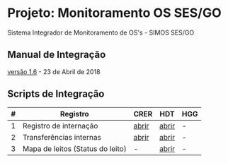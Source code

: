﻿# Projeto: Monitoramento OS SES/GO

Sistema Integrador de Monitoramento de OS's - SIMOS SES/GO

## Manual de Integração

[versão 1.6](/layouts/v1.6/) - 23 de Abril de 2018

## Scripts de Integração


| # | Registro | CRER | HDT | HGG |
|----|----------|------|-----|-----|
| 1  | Registro de internação | [abrir](/doc/AGIR/CRER/01.03_registro-de-internacao.sql) | [abrir](/doc/ISG/HDT/01.03_registro-de-internacao.sql) | - |
| 2 | Transferências internas | [abrir](/doc/AGIR/CRER/02.03_transferencias-internas.sql) | [abrir](/doc/ISG/HDT/02.03_transferencias-internas.sql) | - |
| 3 | Mapa de leitos (Status do leito) | - | [abrir](/doc/ISG/HDT/03.03_status_leitos.sql) | - |
